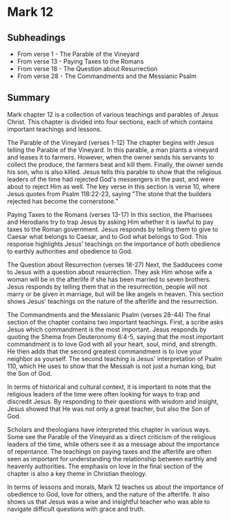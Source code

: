 # Mark 12

## Subheadings

* From verse 1 - The Parable of the Vineyard
* From verse 13 - Paying Taxes to the Romans
* From verse 18 - The Question about Resurrection
* From verse 28 - The Commandments and the Messianic Psalm

## Summary

Mark chapter 12 is a collection of various teachings and parables of Jesus Christ. This chapter is divided into four sections, each of which contains important teachings and lessons. 

The Parable of the Vineyard (verses 1-12)
The chapter begins with Jesus telling the Parable of the Vineyard. In this parable, a man plants a vineyard and leases it to farmers. However, when the owner sends his servants to collect the produce, the farmers beat and kill them. Finally, the owner sends his son, who is also killed. Jesus tells this parable to show that the religious leaders of the time had rejected God's messengers in the past, and were about to reject Him as well. The key verse in this section is verse 10, where Jesus quotes from Psalm 118:22-23, saying "The stone that the builders rejected has become the cornerstone."

Paying Taxes to the Romans (verses 13-17)
In this section, the Pharisees and Herodians try to trap Jesus by asking Him whether it is lawful to pay taxes to the Roman government. Jesus responds by telling them to give to Caesar what belongs to Caesar, and to God what belongs to God. This response highlights Jesus' teachings on the importance of both obedience to earthly authorities and obedience to God.

The Question about Resurrection (verses 18-27)
Next, the Sadducees come to Jesus with a question about resurrection. They ask Him whose wife a woman will be in the afterlife if she has been married to seven brothers. Jesus responds by telling them that in the resurrection, people will not marry or be given in marriage, but will be like angels in heaven. This section shows Jesus' teachings on the nature of the afterlife and the resurrection.

The Commandments and the Messianic Psalm (verses 28-44)
The final section of the chapter contains two important teachings. First, a scribe asks Jesus which commandment is the most important. Jesus responds by quoting the Shema from Deuteronomy 6:4-5, saying that the most important commandment is to love God with all your heart, soul, mind, and strength. He then adds that the second greatest commandment is to love your neighbor as yourself. The second teaching is Jesus' interpretation of Psalm 110, which He uses to show that the Messiah is not just a human king, but the Son of God.

In terms of historical and cultural context, it is important to note that the religious leaders of the time were often looking for ways to trap and discredit Jesus. By responding to their questions with wisdom and insight, Jesus showed that He was not only a great teacher, but also the Son of God.

Scholars and theologians have interpreted this chapter in various ways. Some see the Parable of the Vineyard as a direct criticism of the religious leaders of the time, while others see it as a message about the importance of repentance. The teachings on paying taxes and the afterlife are often seen as important for understanding the relationship between earthly and heavenly authorities. The emphasis on love in the final section of the chapter is also a key theme in Christian theology.

In terms of lessons and morals, Mark 12 teaches us about the importance of obedience to God, love for others, and the nature of the afterlife. It also shows us that Jesus was a wise and insightful teacher who was able to navigate difficult questions with grace and truth.